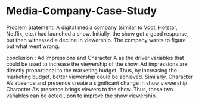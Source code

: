# Media-Company-Case-Study

Problem Statement: A digital media company (similar to Voot, Hotstar, Netflix, etc.) had launched a show. Initially, the show got a good response, but then witnessed a decline in viewership. The company wants to figure out what went wrong.

conclusion :  Ad Impressions and Character A as the driver variables that could be used to increase the viewership of the show. Ad impressions are directly proportional to the marketing budget. Thus, by increasing the marketing budget, better viewership could be achieved. Similarly, Character A’s absence and presence create a significant change in show viewership. Character A’s presence brings viewers to the show. Thus, these two variables can be acted upon to improve the show viewership.
